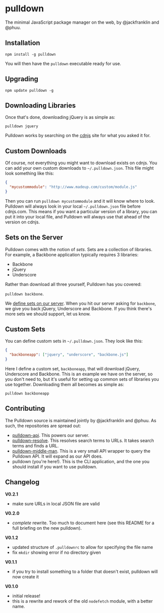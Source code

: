# pulldown

The minimal JavaScript package manager on the web, by @jackfranklin and @phuu.

## Installation

```
npm install -g pulldown
```

You will then have the `pulldown` executable ready for use.

## Upgrading

```
npm update pulldown -g
```

## Downloading Libraries

Once that's done, downloading jQuery is as simple as:

```
pulldown jquery
```

Pulldown works by searching on the [cdnjs](http://cdnjs.com/) site for what you asked it for.

## Custom Downloads

Of course, not everything you might want to download exists on cdnjs. You can add your own custom downloads to `~/.pulldown.json`. This file might look something like this:

```json
{
  "mycustommodule": "http://www.madeup.com/custom/module.js"
}
```

Then you can run `pulldown mycustommodule` and it will know where to look. Pulldown will always look in your local `~/.pulldown.json` file before cdnjs.com. This means if you want a particular version of a library, you can put it into your local file, and Pulldown will always use that ahead of the version on cdnjs.

## Sets on the Server

Pulldown comes with the notion of _sets_. Sets are a collection of libraries. For example, a Backbone application typically requires 3 libraries:

- Backbone
- jQuery
- Underscore

Rather than download all three yourself, Pulldown has you covered:

`pulldown backbone`.

We [define sets on our server](https://github.com/phuu/pulldown-api/blob/master/pulldown.json). When you hit our server asking for `backbone`, we give you back jQuery, Underscore and Backbone. If you think there's more sets we should support, let us know.

## Custom Sets

You can define custom sets in `~/.pulldown.json`. They look like this:

```json
{
  "backboneapp": ["jquery", "underscore", "backbone.js"]
}
```

Here I define a custom set, `backboneapp`, that will download jQuery, Underscore and Backbone. This is an example we have on the server, so you don't need to, but it's useful for setting up common sets of libraries you use together. Downloading them all becomes as simple as:

```
pulldown backboneapp
```

## Contributing

The Pulldown source is maintained jointly by @jackfranklin and @phuu. As such, the repositories are spread out:

- [pulldown-api](http://github.com/phuu/pulldown-api). This powers our server.
- [pulldown-resolve](http://github.com/phuu/pulldown-resolve). This resolves search terms to URLs. It takes search terms and finds a URL.
- [pulldown-middle-man](http://github.com/jackfranklin/pulldown-middle-man). This is a very small API wrapper to query the Pulldown API. It will expand as our API does.
- pulldown (you're here!). This is the CLI application, and the one you should install if you want to use pulldown.

## Changelog

__V0.2.1__
- make sure URLs in local JSON file are valid

__V0.2.0__
- _complete_ rewrite. Too much to document here (see this README for a full briefing on the new pulldown).

__V0.1.2__
- updated structure of `.pulldownrc` to allow for specifying the file name
- fix `mkdir` showing error if no directory given

__V0.1.1__
- if you try to install something to a folder that doesn't exist, pulldown will now create it

__V0.1.0__
- initial release!
- this is a rewrite and rework of the old `nodefetch` module, with a better name.

